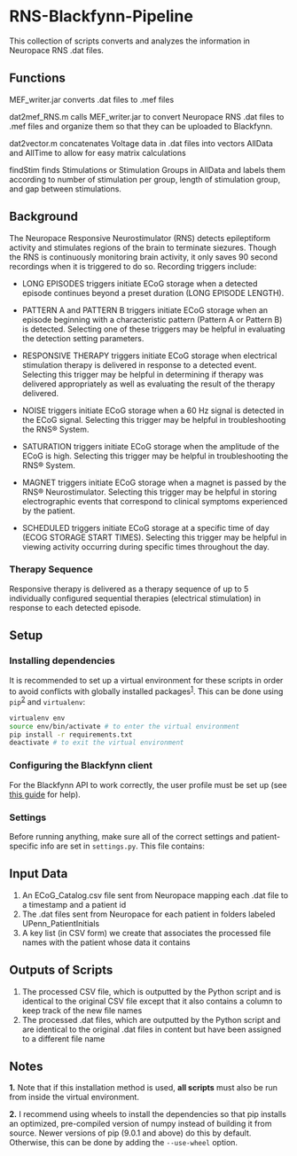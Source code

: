 # RNS-Blackfynn-Pipeline
This collection of scripts converts and analyzes the information in Neuropace RNS .dat files.

## Functions
MEF_writer.jar converts .dat files to .mef files

dat2mef_RNS.m calls MEF_writer.jar to convert Neuropace RNS .dat files to .mef files and organize them so that they can be uploaded to Blackfynn.

dat2vector.m concatenates Voltage data in .dat files into vectors AllData and AllTime to allow for easy matrix calculations

findStim finds Stimulations or Stimulation Groups in AllData and labels them according to number of stimulation per group, length of stimulation group, and gap between stimulations.

## Background
The Neuropace Responsive Neurostimulator (RNS) detects epileptiform activity and stimulates regions of the brain to terminate siezures. Though the RNS is continuously monitoring brain activity, it only saves 90 second recordings when it is triggered to do so. Recording triggers include:

* LONG EPISODES triggers initiate ECoG storage when a detected episode continues beyond a preset duration (LONG EPISODE LENGTH).

* PATTERN A and PATTERN B triggers initiate ECoG storage when an episode beginning with a characteristic pattern (Pattern A or Pattern B) is detected. Selecting one of these triggers may be helpful in evaluating the detection setting parameters.

* RESPONSIVE THERAPY triggers initiate ECoG storage when electrical stimulation therapy is delivered in response to a detected event. Selecting this trigger may be helpful in determining if therapy was delivered appropriately as well as evaluating the result of the therapy delivered.

* NOISE triggers initiate ECoG storage when a 60 Hz signal is detected in the ECoG signal. Selecting this trigger may be helpful in troubleshooting the RNS® System.

* SATURATION triggers initiate ECoG storage when the amplitude of the ECoG is high. Selecting this trigger may be helpful in troubleshooting the RNS® System.

* MAGNET triggers initiate ECoG storage when a magnet is passed by the RNS® Neurostimulator. Selecting this trigger may be helpful in storing electrographic events that correspond to clinical symptoms experienced by the patient.

* SCHEDULED triggers initiate ECoG storage at a specific time of day (ECOG STORAGE START TIMES). Selecting this trigger may be helpful in viewing activity occurring during specific times throughout the day.

### Therapy Sequence
Responsive therapy is delivered as a therapy sequence of up to 5 individually configured sequential
therapies (electrical stimulation) in response to each detected episode.

## Setup
### Installing dependencies
It is recommended to set up a virtual environment for these scripts in order to avoid conflicts with globally installed packages<sup>[1](#note-1)</sup>. This can be done using `pip`<sup>[2](#note-2)</sup> and `virtualenv`:
```bash
virtualenv env
source env/bin/activate # to enter the virtual environment
pip install -r requirements.txt
deactivate # to exit the virtual environment
```
### Configuring the Blackfynn client
For the Blackfynn API to work correctly, the user profile must be set up (see [this guide](http://docs.blackfynn.io/platform/clients/getting_started.html) for help).

### Settings
Before running anything, make sure all of the correct settings and patient-specific info are set in `settings.py`. This file contains:

## Input Data
1. An ECoG_Catalog.csv file sent from Neuropace mapping each .dat file to a timestamp and a patient id
2. The .dat files sent from Neuropace for each patient in folders labeled UPenn_PatientInitials
3. A key list (in CSV form) we create that associates the processed file names with the patient whose data it contains 

## Outputs of Scripts
1. The processed CSV file, which is outputted by the Python script and is identical to the original CSV file except that it also contains a column to keep track of the new file names
2. The processed .dat files, which are outputted by the Python script and are identical to the original .dat files in content but have been assigned to a different file name

## Notes
<b name="note-1">1.</b> Note that if this installation method is used, **all scripts** must also be run from inside the virtual environment.

<b name="note-2">2.</b> I recommend using wheels to install the dependencies so that pip installs an optimized, pre-compiled version of numpy instead of building it from source. Newer versions of pip (9.0.1 and above) do this by default. Otherwise, this can be done by adding the `--use-wheel` option.
